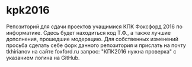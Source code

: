 # kpk2016
Репозиторий для сдачи проектов учащимися КПК Фоксфорд 2016 по информатике.
Сдесь будет находиться код Т.Ф., а также лучшие дополнения, прошедшие модерацию.
Для собственных изменений просьба сделать себе форк данного репозитория и прислать на почту tkhirianov на сайте foxford.ru запрос: "КПК2016 нужна проверка" с указанием логина на GitHub.

